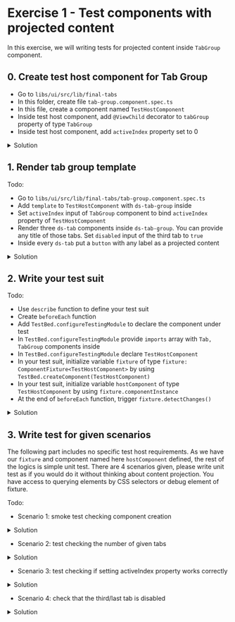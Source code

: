 # Exercise 1 - Test components with projected content

In this exercise, we will writing tests for projected content inside `TabGroup` component.

## 0. Create test host component for Tab Group

- Go to `libs/ui/src/lib/final-tabs`
- In this folder, create file `tab-group.component.spec.ts`
- In this file, create a component named `TestHostComponent`
- Inside test host component, add `@ViewChild` decorator to `tabGroup` property of type `TabGroup`
- Inside test host component, add `activeIndex` property set to 0

<details>
  <summary>Solution</summary>

```ts
@Component({})
class TestHostComponent {
  @ViewChild(TabsGroup) tabGroup?: TabsGroup;
  activeIndex = 0;
}
```

</details>

## 1. Render tab group template

Todo:
- Go to `libs/ui/src/lib/final-tabs/tab-group.component.spec.ts`
- Add `template` to `TestHostComponent` with `ds-tab-group` inside
- Set `activeIndex` input of `TabGroup` component to bind `activeIndex` property of `TestHostComponent`
- Render three `ds-tab` components inside `ds-tab-group`. You can provide any title of those tabs. Set `disabled` input of the third tab to `true`
- Inside every `ds-tab` put a `button` with any label as a projected content

<details>
  <summary>Solution</summary>

```diff
// libs/ui/src/lib/final-tabs/tab-group.component.spec.ts

@Component({
+  template: `
+    <ds-tab-group [activeIndex]="activeIndex">
+      <ds-tab title="Tab1 title">
+        <button ds-button><span>click me 1</span></button>
+      </ds-tab>
+      <ds-tab title="Tab2 title">
+        <button ds-button><span>click me 2</span></button>
+      </ds-tab>
+      <ds-tab disabled="true" title="Tab3 title">
+        <button ds-button><span>click me 3</span></button>
+      </ds-tab>
+    </ds-tab-group>`,
})
class TestHostComponent {
  @ViewChild(TabsGroup) tabGroup?: TabsGroup;
  activeIndex = 0;
}
```

</details>


## 2. Write your test suit

Todo:
- Use `describe` function to define your test suit
- Create `beforeEach` function
- Add `TestBed.configureTestingModule` to declare the component under test
- In `TestBed.configureTestingModule` provide `imports` array with `Tab, TabGroup` components inside
- In `TestBed.configureTestingModule` declare `TestHostComponent`
- In your test suit, initialize variable `fixture` of type `fixture: ComponentFixture<TestHostComponent>`  by using `TestBed.createComponent(TestHostComponent)`
- In your test suit, initialize variable `hostComponent` of type `TestHostComponent` by using `fixture.componentInstance`
- At the end of `beforeEach` function, trigger `fixture.detectChanges()`

<details>
  <summary>Solution</summary>

```ts
// libs/ui/src/lib/final-tabs/tab-group.component.spec.ts
//After

@Component({
template: `
<ds-tab-group [activeIndex]="activeIndex">
  <ds-tab title="Tab1 title">
    <button ds-button><span>click me 1</span></button>
  </ds-tab>
  <ds-tab title="Tab2 title">
    <button ds-button><span>click me 2</span></button>
  </ds-tab>
  <ds-tab disabled="true" title="Tab3 title">
    <button ds-button><span>click me 3</span></button>
  </ds-tab>
</ds-tab-group>`,
})
class TestHostComponent {
@ViewChild(TabsGroup) tabGroup?: TabsGroup;
activeIndex = 0;
}

describe('DsTabGroupComponent', () => {
let fixture: ComponentFixture<TestHostComponent>;
  let hostComponent: TestHostComponent;

  beforeEach(() => {
  TestBed.configureTestingModule({
  imports: [TabsGroup, Tab],
  declarations: [TestHostComponent],
  });

  fixture = TestBed.createComponent(TestHostComponent);
  hostComponent = fixture.componentInstance;
  fixture.detectChanges();
  }); 
})
```
</details>

## 3. Write test for given scenarios 

The following part includes no specific test host requirements. As we have our `fixture` and component named here `hostComponent` defined, the rest of the logics is simple unit test. There are 4 scenarios given, please write unit test as if you would do it without thinking about content projection. 
You have access to querying elements by CSS selectors or debug element of fixture.

Todo:
- Scenario 1: smoke test checking component creation

<details>
  <summary>Solution</summary>

```ts

it('should create the component', () => {
  expect(hostComponent).toBeTruthy();
});
```
</details>

- Scenario 2: test checking the number of given tabs

<details>
  <summary>Solution</summary>

```ts
it('should have the correct number of tabs', () => {
  const tabElements = fixture.debugElement.queryAll(By.css('ds-tab'));
  expect(tabElements.length).toBe(3);
});

```
</details>

- Scenario 3: test checking if setting activeIndex property works correctly

<details>
  <summary>Solution</summary>

```ts

it('should set the active index correctly', () => {
  hostComponent.activeIndex = 1;
  fixture.detectChanges();
  expect(hostComponent?.tabGroup?.activeIndex).toBe(1);
});
```
</details>

- Scenario 4: check that the third/last tab is disabled

<details>
  <summary>Solution</summary>

```ts

it('should disable third tab', () => {
  const tabElements = fixture.debugElement.queryAll(By.css('ds-tab'));
  const thirdTabDisabled =
    tabElements[2].nativeElement.getAttribute('disabled');
  expect(thirdTabDisabled).toBe('true');
});
```
</details>




